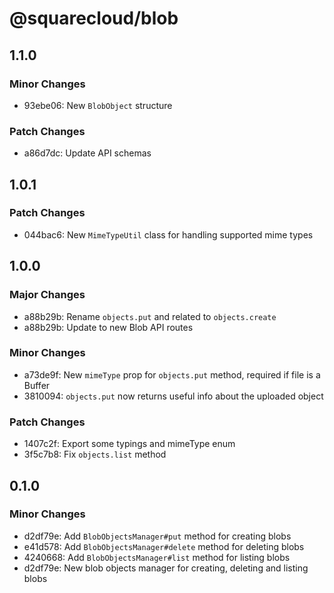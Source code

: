 # @squarecloud/blob

## 1.1.0

### Minor Changes

- 93ebe06: New `BlobObject` structure

### Patch Changes

- a86d7dc: Update API schemas

## 1.0.1

### Patch Changes

- 044bac6: New `MimeTypeUtil` class for handling supported mime types

## 1.0.0

### Major Changes

- a88b29b: Rename `objects.put` and related to `objects.create`
- a88b29b: Update to new Blob API routes

### Minor Changes

- a73de9f: New `mimeType` prop for `objects.put` method, required if file is a Buffer
- 3810094: `objects.put` now returns useful info about the uploaded object

### Patch Changes

- 1407c2f: Export some typings and mimeType enum
- 3f5c7b8: Fix `objects.list` method

## 0.1.0

### Minor Changes

- d2df79e: Add `BlobObjectsManager#put` method for creating blobs
- e41d578: Add `BlobObjectsManager#delete` method for deleting blobs
- 4240668: Add `BlobObjectsManager#list` method for listing blobs
- d2df79e: New blob objects manager for creating, deleting and listing blobs
